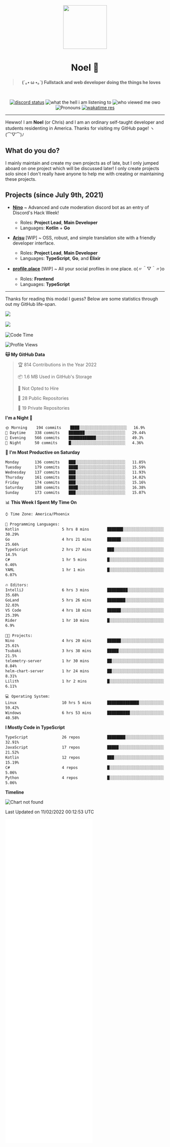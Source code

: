 <div align='center'>
  <div align='center'>
    <img
      src='https://cdn.floofy.dev/art/icons/icon_cinnamonserval.png'
      width='138'
      height='138'
    />
  </div>
  <h1>Noel 🐾</h1>
  <blockquote><strong>(´｡• ω •｡`) Fullstack and web developer doing the things he loves</strong></blockquote>

  <br />

  <a href='https://discord.com/users/280158289667555328' target='_blank'><img alt="discord status" src="https://dev.discordprofiles.me/badge/status/280158289667555328" /></a>
  <img alt="what the hell i am listening to" src="https://dev.discordprofiles.me/badge/spotify/280158289667555328" />
  <img alt="who viewed me owo" src="https://komarev.com/ghpvc/?username=auguwu" />
  <img alt='Pronouns' src='https://img.shields.io/endpoint?url=https://pronoundb.org/shields/6004d014406af11e4593a013' />
  <a href="https://wakatime.com/@auguwu" target='_blank'>
    <img alt='wakatime res' src='https://wakatime.com/badge/user/89736485-42ec-4c0f-a2f3-481db74514dc.svg' />
  </a>
</div>

<hr />

Hewwo! I am **Noel** (or Chris) and I am an ordinary self-taught developer and students residenting in America. Thanks for visiting my GitHub page! ヽ(⌒▽⌒)ﾉ

## What do you do?
I mainly maintain and create my own projects as of late, but I only jumped aboard on one project which will be discussed later! I only create projects
solo since I don't really have anyone to help me with creating or maintaining these projects.

## Projects (since July 9th, 2021)
- [**Nino**](https://nino.sh) ~ Advanced and cute moderation discord bot as an entry of Discord's Hack Week!
  - Roles: **Project Lead**, **Main Developer**
  - Languages: **Kotlin** + **Go**

- [**Arisu**](https://arisu.land) [WIP] ~ OSS, robust, and simple translation site with a friendly developer interface.
  - Roles: **Project Lead**, **Main Developer**
  - Languages: **TypeScript**, **Go**, and **Elixir**

- [**profile.place**](https://profile.place) [WIP] ~ All your social profiles in one place. o(〃＾▽＾〃)o
  - Roles: **Frontend**
  - Languages: **TypeScript**

---

Thanks for reading this modal I guess? Below are some statistics through out my GitHub life-span.

![](https://github-readme-stats.vercel.app/api?username=auguwu&count_private=true&show_icons=true&theme=gruvbox)

![](https://github-readme-stats.vercel.app/api/top-langs/?username=auguwu&layout=compact&theme=gruvbox)

<!--START_SECTION:waka-->
![Code Time](http://img.shields.io/badge/Code%20Time-2%2C714%20hrs%2033%20mins-blue)

![Profile Views](http://img.shields.io/badge/Profile%20Views-95-blue)

**🐱 My GitHub Data** 

> 🏆 814 Contributions in the Year 2022
 > 
> 📦 1.6 MB Used in GitHub's Storage 
 > 
> 🚫 Not Opted to Hire
 > 
> 📜 28 Public Repositories 
 > 
> 🔑 19 Private Repositories  
 > 
**I'm a Night 🦉** 

```text
🌞 Morning    194 commits    ████░░░░░░░░░░░░░░░░░░░░░   16.9% 
🌆 Daytime    338 commits    ███████░░░░░░░░░░░░░░░░░░   29.44% 
🌃 Evening    566 commits    ████████████░░░░░░░░░░░░░   49.3% 
🌙 Night      50 commits     █░░░░░░░░░░░░░░░░░░░░░░░░   4.36%

```
📅 **I'm Most Productive on Saturday** 

```text
Monday       136 commits    ███░░░░░░░░░░░░░░░░░░░░░░   11.85% 
Tuesday      179 commits    ████░░░░░░░░░░░░░░░░░░░░░   15.59% 
Wednesday    137 commits    ███░░░░░░░░░░░░░░░░░░░░░░   11.93% 
Thursday     161 commits    ███░░░░░░░░░░░░░░░░░░░░░░   14.02% 
Friday       174 commits    ███░░░░░░░░░░░░░░░░░░░░░░   15.16% 
Saturday     188 commits    ████░░░░░░░░░░░░░░░░░░░░░   16.38% 
Sunday       173 commits    ███░░░░░░░░░░░░░░░░░░░░░░   15.07%

```


📊 **This Week I Spent My Time On** 

```text
⌚︎ Time Zone: America/Phoenix

💬 Programming Languages: 
Kotlin                   5 hrs 8 mins        ███████░░░░░░░░░░░░░░░░░░   30.29% 
Go                       4 hrs 21 mins       ██████░░░░░░░░░░░░░░░░░░░   25.66% 
TypeScript               2 hrs 27 mins       ███░░░░░░░░░░░░░░░░░░░░░░   14.5% 
C#                       1 hr 5 mins         █░░░░░░░░░░░░░░░░░░░░░░░░   6.46% 
YAML                     1 hr 1 min          █░░░░░░░░░░░░░░░░░░░░░░░░   6.07%

🔥 Editors: 
IntelliJ                 6 hrs 3 mins        █████████░░░░░░░░░░░░░░░░   35.68% 
GoLand                   5 hrs 26 mins       ████████░░░░░░░░░░░░░░░░░   32.03% 
VS Code                  4 hrs 18 mins       ██████░░░░░░░░░░░░░░░░░░░   25.39% 
Rider                    1 hr 10 mins        █░░░░░░░░░░░░░░░░░░░░░░░░   6.9%

🐱‍💻 Projects: 
Nino                     4 hrs 20 mins       ██████░░░░░░░░░░░░░░░░░░░   25.61% 
Tsubaki                  3 hrs 38 mins       █████░░░░░░░░░░░░░░░░░░░░   21.5% 
telemetry-server         1 hr 30 mins        ██░░░░░░░░░░░░░░░░░░░░░░░   8.84% 
helm-chart-server        1 hr 24 mins        ██░░░░░░░░░░░░░░░░░░░░░░░   8.31% 
Lilith                   1 hr 2 mins         █░░░░░░░░░░░░░░░░░░░░░░░░   6.11%

💻 Operating System: 
Linux                    10 hrs 5 mins       ██████████████░░░░░░░░░░░   59.42% 
Windows                  6 hrs 53 mins       ██████████░░░░░░░░░░░░░░░   40.58%

```

**I Mostly Code in TypeScript** 

```text
TypeScript               26 repos            ████████░░░░░░░░░░░░░░░░░   32.91% 
JavaScript               17 repos            █████░░░░░░░░░░░░░░░░░░░░   21.52% 
Kotlin                   12 repos            ███░░░░░░░░░░░░░░░░░░░░░░   15.19% 
C#                       4 repos             █░░░░░░░░░░░░░░░░░░░░░░░░   5.06% 
Python                   4 repos             █░░░░░░░░░░░░░░░░░░░░░░░░   5.06%

```


**Timeline**

![Chart not found](https://raw.githubusercontent.com/auguwu/auguwu/master/charts/bar_graph.png) 


 Last Updated on 11/02/2022 00:12:53 UTC
<!--END_SECTION:waka-->

![](./github-metrics.svg)
